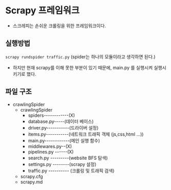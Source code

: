 # Scrapy 프레임워크
- 스크레피는 손쉬운 크롤링을 위한 프레임워크이다.

## 실행방법 
`scrapy rundspider traffic.py` (spider는 하나의 모듈이라고 생각하면 된다.)
- 하지만 현재 scrapy를 이해 못한 부분이 있기 때문에, main.py 를 실행시켜 실행시키기로 했다.

## 파일 구조 
- crawlingSpider
    - crawlingSpider
        - spiders------------(X)
        - database.py-----(데이터 베이스)
        - driver.py-----------(드라이버 설정)
        - items.py-----------(네트워크 트래픽 객체 (js,css,html ...))
        - main.py------------(메인 실행 함수)
        - middlewares.py--(X)
        - pipelines.py   ------(X)
        - search.py      ---------(website BFS 탐색)
        - settings.py    --------(scrapy 설정)
        - traffic.py    ---------- (크롤링 및 트래픽 검색)
    - scrapy.cfg
    - scrapy.md 
```